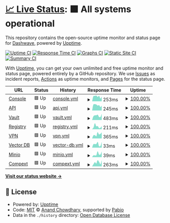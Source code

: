 # [📈 Live Status](https://status.dashwave.io): <!--live status--> **🟩 All systems operational**

This repository contains the open-source uptime monitor and status page for [Dashwave](https://dashwave.io), powered by [Upptime](https://github.com/upptime/upptime).

[![Uptime CI](https://github.com/dashwave/upptime/workflows/Uptime%20CI/badge.svg)](https://github.com/dashwave/upptime/actions?query=workflow%3A%22Uptime+CI%22)
[![Response Time CI](https://github.com/dashwave/upptime/workflows/Response%20Time%20CI/badge.svg)](https://github.com/dashwave/upptime/actions?query=workflow%3A%22Response+Time+CI%22)
[![Graphs CI](https://github.com/dashwave/upptime/workflows/Graphs%20CI/badge.svg)](https://github.com/dashwave/upptime/actions?query=workflow%3A%22Graphs+CI%22)
[![Static Site CI](https://github.com/dashwave/upptime/workflows/Static%20Site%20CI/badge.svg)](https://github.com/dashwave/upptime/actions?query=workflow%3A%22Static+Site+CI%22)
[![Summary CI](https://github.com/dashwave/upptime/workflows/Summary%20CI/badge.svg)](https://github.com/dashwave/upptime/actions?query=workflow%3A%22Summary+CI%22)

With [Upptime](https://upptime.js.org), you can get your own unlimited and free uptime monitor and status page, powered entirely by a GitHub repository. We use [Issues](https://github.com/dashwave/upptime/issues) as incident reports, [Actions](https://github.com/dashwave/upptime/actions) as uptime monitors, and [Pages](https://status.dashwave.io) for the status page.

<!--start: status pages-->
<!-- This summary is generated by Upptime (https://github.com/upptime/upptime) -->
<!-- Do not edit this manually, your changes will be overwritten -->
<!-- prettier-ignore -->
| URL | Status | History | Response Time | Uptime |
| --- | ------ | ------- | ------------- | ------ |
| <img alt="" src="https://icons.duckduckgo.com/ip3/console.dashwave.io.ico" height="13"> [Console](https://console.dashwave.io) | 🟩 Up | [console.yml](https://github.com/dashwave/upptime/commits/HEAD/history/console.yml) | <details><summary><img alt="Response time graph" src="./graphs/console/response-time-week.png" height="20"> 253ms</summary><br><a href="https://status.dashwave.io/history/console"><img alt="Response time 232" src="https://img.shields.io/endpoint?url=https%3A%2F%2Fraw.githubusercontent.com%2Fdashwave%2Fupptime%2FHEAD%2Fapi%2Fconsole%2Fresponse-time.json"></a><br><a href="https://status.dashwave.io/history/console"><img alt="24-hour response time 238" src="https://img.shields.io/endpoint?url=https%3A%2F%2Fraw.githubusercontent.com%2Fdashwave%2Fupptime%2FHEAD%2Fapi%2Fconsole%2Fresponse-time-day.json"></a><br><a href="https://status.dashwave.io/history/console"><img alt="7-day response time 253" src="https://img.shields.io/endpoint?url=https%3A%2F%2Fraw.githubusercontent.com%2Fdashwave%2Fupptime%2FHEAD%2Fapi%2Fconsole%2Fresponse-time-week.json"></a><br><a href="https://status.dashwave.io/history/console"><img alt="30-day response time 264" src="https://img.shields.io/endpoint?url=https%3A%2F%2Fraw.githubusercontent.com%2Fdashwave%2Fupptime%2FHEAD%2Fapi%2Fconsole%2Fresponse-time-month.json"></a><br><a href="https://status.dashwave.io/history/console"><img alt="1-year response time 232" src="https://img.shields.io/endpoint?url=https%3A%2F%2Fraw.githubusercontent.com%2Fdashwave%2Fupptime%2FHEAD%2Fapi%2Fconsole%2Fresponse-time-year.json"></a></details> | <details><summary><a href="https://status.dashwave.io/history/console">100.00%</a></summary><a href="https://status.dashwave.io/history/console"><img alt="All-time uptime 100.00%" src="https://img.shields.io/endpoint?url=https%3A%2F%2Fraw.githubusercontent.com%2Fdashwave%2Fupptime%2FHEAD%2Fapi%2Fconsole%2Fuptime.json"></a><br><a href="https://status.dashwave.io/history/console"><img alt="24-hour uptime 100.00%" src="https://img.shields.io/endpoint?url=https%3A%2F%2Fraw.githubusercontent.com%2Fdashwave%2Fupptime%2FHEAD%2Fapi%2Fconsole%2Fuptime-day.json"></a><br><a href="https://status.dashwave.io/history/console"><img alt="7-day uptime 100.00%" src="https://img.shields.io/endpoint?url=https%3A%2F%2Fraw.githubusercontent.com%2Fdashwave%2Fupptime%2FHEAD%2Fapi%2Fconsole%2Fuptime-week.json"></a><br><a href="https://status.dashwave.io/history/console"><img alt="30-day uptime 100.00%" src="https://img.shields.io/endpoint?url=https%3A%2F%2Fraw.githubusercontent.com%2Fdashwave%2Fupptime%2FHEAD%2Fapi%2Fconsole%2Fuptime-month.json"></a><br><a href="https://status.dashwave.io/history/console"><img alt="1-year uptime 100.00%" src="https://img.shields.io/endpoint?url=https%3A%2F%2Fraw.githubusercontent.com%2Fdashwave%2Fupptime%2FHEAD%2Fapi%2Fconsole%2Fuptime-year.json"></a></details>
| <img alt="" src="https://icons.duckduckgo.com/ip3/api.dashwave.io.ico" height="13"> [API](https://api.dashwave.io) | 🟩 Up | [api.yml](https://github.com/dashwave/upptime/commits/HEAD/history/api.yml) | <details><summary><img alt="Response time graph" src="./graphs/api/response-time-week.png" height="20"> 245ms</summary><br><a href="https://status.dashwave.io/history/api"><img alt="Response time 369" src="https://img.shields.io/endpoint?url=https%3A%2F%2Fraw.githubusercontent.com%2Fdashwave%2Fupptime%2FHEAD%2Fapi%2Fapi%2Fresponse-time.json"></a><br><a href="https://status.dashwave.io/history/api"><img alt="24-hour response time 276" src="https://img.shields.io/endpoint?url=https%3A%2F%2Fraw.githubusercontent.com%2Fdashwave%2Fupptime%2FHEAD%2Fapi%2Fapi%2Fresponse-time-day.json"></a><br><a href="https://status.dashwave.io/history/api"><img alt="7-day response time 245" src="https://img.shields.io/endpoint?url=https%3A%2F%2Fraw.githubusercontent.com%2Fdashwave%2Fupptime%2FHEAD%2Fapi%2Fapi%2Fresponse-time-week.json"></a><br><a href="https://status.dashwave.io/history/api"><img alt="30-day response time 476" src="https://img.shields.io/endpoint?url=https%3A%2F%2Fraw.githubusercontent.com%2Fdashwave%2Fupptime%2FHEAD%2Fapi%2Fapi%2Fresponse-time-month.json"></a><br><a href="https://status.dashwave.io/history/api"><img alt="1-year response time 369" src="https://img.shields.io/endpoint?url=https%3A%2F%2Fraw.githubusercontent.com%2Fdashwave%2Fupptime%2FHEAD%2Fapi%2Fapi%2Fresponse-time-year.json"></a></details> | <details><summary><a href="https://status.dashwave.io/history/api">100.00%</a></summary><a href="https://status.dashwave.io/history/api"><img alt="All-time uptime 99.52%" src="https://img.shields.io/endpoint?url=https%3A%2F%2Fraw.githubusercontent.com%2Fdashwave%2Fupptime%2FHEAD%2Fapi%2Fapi%2Fuptime.json"></a><br><a href="https://status.dashwave.io/history/api"><img alt="24-hour uptime 100.00%" src="https://img.shields.io/endpoint?url=https%3A%2F%2Fraw.githubusercontent.com%2Fdashwave%2Fupptime%2FHEAD%2Fapi%2Fapi%2Fuptime-day.json"></a><br><a href="https://status.dashwave.io/history/api"><img alt="7-day uptime 100.00%" src="https://img.shields.io/endpoint?url=https%3A%2F%2Fraw.githubusercontent.com%2Fdashwave%2Fupptime%2FHEAD%2Fapi%2Fapi%2Fuptime-week.json"></a><br><a href="https://status.dashwave.io/history/api"><img alt="30-day uptime 100.00%" src="https://img.shields.io/endpoint?url=https%3A%2F%2Fraw.githubusercontent.com%2Fdashwave%2Fupptime%2FHEAD%2Fapi%2Fapi%2Fuptime-month.json"></a><br><a href="https://status.dashwave.io/history/api"><img alt="1-year uptime 99.52%" src="https://img.shields.io/endpoint?url=https%3A%2F%2Fraw.githubusercontent.com%2Fdashwave%2Fupptime%2FHEAD%2Fapi%2Fapi%2Fuptime-year.json"></a></details>
| <img alt="" src="https://icons.duckduckgo.com/ip3/vault.dashwave.io.ico" height="13"> [Vault](https://vault.dashwave.io) | 🟩 Up | [vault.yml](https://github.com/dashwave/upptime/commits/HEAD/history/vault.yml) | <details><summary><img alt="Response time graph" src="./graphs/vault/response-time-week.png" height="20"> 483ms</summary><br><a href="https://status.dashwave.io/history/vault"><img alt="Response time 445" src="https://img.shields.io/endpoint?url=https%3A%2F%2Fraw.githubusercontent.com%2Fdashwave%2Fupptime%2FHEAD%2Fapi%2Fvault%2Fresponse-time.json"></a><br><a href="https://status.dashwave.io/history/vault"><img alt="24-hour response time 458" src="https://img.shields.io/endpoint?url=https%3A%2F%2Fraw.githubusercontent.com%2Fdashwave%2Fupptime%2FHEAD%2Fapi%2Fvault%2Fresponse-time-day.json"></a><br><a href="https://status.dashwave.io/history/vault"><img alt="7-day response time 483" src="https://img.shields.io/endpoint?url=https%3A%2F%2Fraw.githubusercontent.com%2Fdashwave%2Fupptime%2FHEAD%2Fapi%2Fvault%2Fresponse-time-week.json"></a><br><a href="https://status.dashwave.io/history/vault"><img alt="30-day response time 478" src="https://img.shields.io/endpoint?url=https%3A%2F%2Fraw.githubusercontent.com%2Fdashwave%2Fupptime%2FHEAD%2Fapi%2Fvault%2Fresponse-time-month.json"></a><br><a href="https://status.dashwave.io/history/vault"><img alt="1-year response time 445" src="https://img.shields.io/endpoint?url=https%3A%2F%2Fraw.githubusercontent.com%2Fdashwave%2Fupptime%2FHEAD%2Fapi%2Fvault%2Fresponse-time-year.json"></a></details> | <details><summary><a href="https://status.dashwave.io/history/vault">100.00%</a></summary><a href="https://status.dashwave.io/history/vault"><img alt="All-time uptime 99.74%" src="https://img.shields.io/endpoint?url=https%3A%2F%2Fraw.githubusercontent.com%2Fdashwave%2Fupptime%2FHEAD%2Fapi%2Fvault%2Fuptime.json"></a><br><a href="https://status.dashwave.io/history/vault"><img alt="24-hour uptime 100.00%" src="https://img.shields.io/endpoint?url=https%3A%2F%2Fraw.githubusercontent.com%2Fdashwave%2Fupptime%2FHEAD%2Fapi%2Fvault%2Fuptime-day.json"></a><br><a href="https://status.dashwave.io/history/vault"><img alt="7-day uptime 100.00%" src="https://img.shields.io/endpoint?url=https%3A%2F%2Fraw.githubusercontent.com%2Fdashwave%2Fupptime%2FHEAD%2Fapi%2Fvault%2Fuptime-week.json"></a><br><a href="https://status.dashwave.io/history/vault"><img alt="30-day uptime 100.00%" src="https://img.shields.io/endpoint?url=https%3A%2F%2Fraw.githubusercontent.com%2Fdashwave%2Fupptime%2FHEAD%2Fapi%2Fvault%2Fuptime-month.json"></a><br><a href="https://status.dashwave.io/history/vault"><img alt="1-year uptime 99.74%" src="https://img.shields.io/endpoint?url=https%3A%2F%2Fraw.githubusercontent.com%2Fdashwave%2Fupptime%2FHEAD%2Fapi%2Fvault%2Fuptime-year.json"></a></details>
| <img alt="" src="https://icons.duckduckgo.com/ip3/registry.dashwave.io.ico" height="13"> [Registry](https://registry.dashwave.io) | 🟩 Up | [registry.yml](https://github.com/dashwave/upptime/commits/HEAD/history/registry.yml) | <details><summary><img alt="Response time graph" src="./graphs/registry/response-time-week.png" height="20"> 211ms</summary><br><a href="https://status.dashwave.io/history/registry"><img alt="Response time 201" src="https://img.shields.io/endpoint?url=https%3A%2F%2Fraw.githubusercontent.com%2Fdashwave%2Fupptime%2FHEAD%2Fapi%2Fregistry%2Fresponse-time.json"></a><br><a href="https://status.dashwave.io/history/registry"><img alt="24-hour response time 140" src="https://img.shields.io/endpoint?url=https%3A%2F%2Fraw.githubusercontent.com%2Fdashwave%2Fupptime%2FHEAD%2Fapi%2Fregistry%2Fresponse-time-day.json"></a><br><a href="https://status.dashwave.io/history/registry"><img alt="7-day response time 211" src="https://img.shields.io/endpoint?url=https%3A%2F%2Fraw.githubusercontent.com%2Fdashwave%2Fupptime%2FHEAD%2Fapi%2Fregistry%2Fresponse-time-week.json"></a><br><a href="https://status.dashwave.io/history/registry"><img alt="30-day response time 192" src="https://img.shields.io/endpoint?url=https%3A%2F%2Fraw.githubusercontent.com%2Fdashwave%2Fupptime%2FHEAD%2Fapi%2Fregistry%2Fresponse-time-month.json"></a><br><a href="https://status.dashwave.io/history/registry"><img alt="1-year response time 201" src="https://img.shields.io/endpoint?url=https%3A%2F%2Fraw.githubusercontent.com%2Fdashwave%2Fupptime%2FHEAD%2Fapi%2Fregistry%2Fresponse-time-year.json"></a></details> | <details><summary><a href="https://status.dashwave.io/history/registry">100.00%</a></summary><a href="https://status.dashwave.io/history/registry"><img alt="All-time uptime 100.00%" src="https://img.shields.io/endpoint?url=https%3A%2F%2Fraw.githubusercontent.com%2Fdashwave%2Fupptime%2FHEAD%2Fapi%2Fregistry%2Fuptime.json"></a><br><a href="https://status.dashwave.io/history/registry"><img alt="24-hour uptime 100.00%" src="https://img.shields.io/endpoint?url=https%3A%2F%2Fraw.githubusercontent.com%2Fdashwave%2Fupptime%2FHEAD%2Fapi%2Fregistry%2Fuptime-day.json"></a><br><a href="https://status.dashwave.io/history/registry"><img alt="7-day uptime 100.00%" src="https://img.shields.io/endpoint?url=https%3A%2F%2Fraw.githubusercontent.com%2Fdashwave%2Fupptime%2FHEAD%2Fapi%2Fregistry%2Fuptime-week.json"></a><br><a href="https://status.dashwave.io/history/registry"><img alt="30-day uptime 100.00%" src="https://img.shields.io/endpoint?url=https%3A%2F%2Fraw.githubusercontent.com%2Fdashwave%2Fupptime%2FHEAD%2Fapi%2Fregistry%2Fuptime-month.json"></a><br><a href="https://status.dashwave.io/history/registry"><img alt="1-year uptime 100.00%" src="https://img.shields.io/endpoint?url=https%3A%2F%2Fraw.githubusercontent.com%2Fdashwave%2Fupptime%2FHEAD%2Fapi%2Fregistry%2Fuptime-year.json"></a></details>
| <img alt="" src="https://icons.duckduckgo.com/ip3/mysticvpn.dashwave.io.ico" height="13"> [VPN](https://mysticvpn.dashwave.io) | 🟩 Up | [vpn.yml](https://github.com/dashwave/upptime/commits/HEAD/history/vpn.yml) | <details><summary><img alt="Response time graph" src="./graphs/vpn/response-time-week.png" height="20"> 365ms</summary><br><a href="https://status.dashwave.io/history/vpn"><img alt="Response time 494" src="https://img.shields.io/endpoint?url=https%3A%2F%2Fraw.githubusercontent.com%2Fdashwave%2Fupptime%2FHEAD%2Fapi%2Fvpn%2Fresponse-time.json"></a><br><a href="https://status.dashwave.io/history/vpn"><img alt="24-hour response time 128" src="https://img.shields.io/endpoint?url=https%3A%2F%2Fraw.githubusercontent.com%2Fdashwave%2Fupptime%2FHEAD%2Fapi%2Fvpn%2Fresponse-time-day.json"></a><br><a href="https://status.dashwave.io/history/vpn"><img alt="7-day response time 365" src="https://img.shields.io/endpoint?url=https%3A%2F%2Fraw.githubusercontent.com%2Fdashwave%2Fupptime%2FHEAD%2Fapi%2Fvpn%2Fresponse-time-week.json"></a><br><a href="https://status.dashwave.io/history/vpn"><img alt="30-day response time 374" src="https://img.shields.io/endpoint?url=https%3A%2F%2Fraw.githubusercontent.com%2Fdashwave%2Fupptime%2FHEAD%2Fapi%2Fvpn%2Fresponse-time-month.json"></a><br><a href="https://status.dashwave.io/history/vpn"><img alt="1-year response time 494" src="https://img.shields.io/endpoint?url=https%3A%2F%2Fraw.githubusercontent.com%2Fdashwave%2Fupptime%2FHEAD%2Fapi%2Fvpn%2Fresponse-time-year.json"></a></details> | <details><summary><a href="https://status.dashwave.io/history/vpn">100.00%</a></summary><a href="https://status.dashwave.io/history/vpn"><img alt="All-time uptime 98.67%" src="https://img.shields.io/endpoint?url=https%3A%2F%2Fraw.githubusercontent.com%2Fdashwave%2Fupptime%2FHEAD%2Fapi%2Fvpn%2Fuptime.json"></a><br><a href="https://status.dashwave.io/history/vpn"><img alt="24-hour uptime 100.00%" src="https://img.shields.io/endpoint?url=https%3A%2F%2Fraw.githubusercontent.com%2Fdashwave%2Fupptime%2FHEAD%2Fapi%2Fvpn%2Fuptime-day.json"></a><br><a href="https://status.dashwave.io/history/vpn"><img alt="7-day uptime 100.00%" src="https://img.shields.io/endpoint?url=https%3A%2F%2Fraw.githubusercontent.com%2Fdashwave%2Fupptime%2FHEAD%2Fapi%2Fvpn%2Fuptime-week.json"></a><br><a href="https://status.dashwave.io/history/vpn"><img alt="30-day uptime 100.00%" src="https://img.shields.io/endpoint?url=https%3A%2F%2Fraw.githubusercontent.com%2Fdashwave%2Fupptime%2FHEAD%2Fapi%2Fvpn%2Fuptime-month.json"></a><br><a href="https://status.dashwave.io/history/vpn"><img alt="1-year uptime 98.67%" src="https://img.shields.io/endpoint?url=https%3A%2F%2Fraw.githubusercontent.com%2Fdashwave%2Fupptime%2FHEAD%2Fapi%2Fvpn%2Fuptime-year.json"></a></details>
| <img alt="" src="https://icons.duckduckgo.com/ip3/null.ico" height="13"> [Vector DB](chromadb-service.dashwave.io) | 🟩 Up | [vector-db.yml](https://github.com/dashwave/upptime/commits/HEAD/history/vector-db.yml) | <details><summary><img alt="Response time graph" src="./graphs/vector-db/response-time-week.png" height="20"> 33ms</summary><br><a href="https://status.dashwave.io/history/vector-db"><img alt="Response time 33" src="https://img.shields.io/endpoint?url=https%3A%2F%2Fraw.githubusercontent.com%2Fdashwave%2Fupptime%2FHEAD%2Fapi%2Fvector-db%2Fresponse-time.json"></a><br><a href="https://status.dashwave.io/history/vector-db"><img alt="24-hour response time 34" src="https://img.shields.io/endpoint?url=https%3A%2F%2Fraw.githubusercontent.com%2Fdashwave%2Fupptime%2FHEAD%2Fapi%2Fvector-db%2Fresponse-time-day.json"></a><br><a href="https://status.dashwave.io/history/vector-db"><img alt="7-day response time 33" src="https://img.shields.io/endpoint?url=https%3A%2F%2Fraw.githubusercontent.com%2Fdashwave%2Fupptime%2FHEAD%2Fapi%2Fvector-db%2Fresponse-time-week.json"></a><br><a href="https://status.dashwave.io/history/vector-db"><img alt="30-day response time 33" src="https://img.shields.io/endpoint?url=https%3A%2F%2Fraw.githubusercontent.com%2Fdashwave%2Fupptime%2FHEAD%2Fapi%2Fvector-db%2Fresponse-time-month.json"></a><br><a href="https://status.dashwave.io/history/vector-db"><img alt="1-year response time 33" src="https://img.shields.io/endpoint?url=https%3A%2F%2Fraw.githubusercontent.com%2Fdashwave%2Fupptime%2FHEAD%2Fapi%2Fvector-db%2Fresponse-time-year.json"></a></details> | <details><summary><a href="https://status.dashwave.io/history/vector-db">100.00%</a></summary><a href="https://status.dashwave.io/history/vector-db"><img alt="All-time uptime 83.47%" src="https://img.shields.io/endpoint?url=https%3A%2F%2Fraw.githubusercontent.com%2Fdashwave%2Fupptime%2FHEAD%2Fapi%2Fvector-db%2Fuptime.json"></a><br><a href="https://status.dashwave.io/history/vector-db"><img alt="24-hour uptime 100.00%" src="https://img.shields.io/endpoint?url=https%3A%2F%2Fraw.githubusercontent.com%2Fdashwave%2Fupptime%2FHEAD%2Fapi%2Fvector-db%2Fuptime-day.json"></a><br><a href="https://status.dashwave.io/history/vector-db"><img alt="7-day uptime 100.00%" src="https://img.shields.io/endpoint?url=https%3A%2F%2Fraw.githubusercontent.com%2Fdashwave%2Fupptime%2FHEAD%2Fapi%2Fvector-db%2Fuptime-week.json"></a><br><a href="https://status.dashwave.io/history/vector-db"><img alt="30-day uptime 100.00%" src="https://img.shields.io/endpoint?url=https%3A%2F%2Fraw.githubusercontent.com%2Fdashwave%2Fupptime%2FHEAD%2Fapi%2Fvector-db%2Fuptime-month.json"></a><br><a href="https://status.dashwave.io/history/vector-db"><img alt="1-year uptime 83.47%" src="https://img.shields.io/endpoint?url=https%3A%2F%2Fraw.githubusercontent.com%2Fdashwave%2Fupptime%2FHEAD%2Fapi%2Fvector-db%2Fuptime-year.json"></a></details>
| <img alt="" src="https://icons.duckduckgo.com/ip3/null.ico" height="13"> [Minio](minio.dashwave.io) | 🟩 Up | [minio.yml](https://github.com/dashwave/upptime/commits/HEAD/history/minio.yml) | <details><summary><img alt="Response time graph" src="./graphs/minio/response-time-week.png" height="20"> 39ms</summary><br><a href="https://status.dashwave.io/history/minio"><img alt="Response time 167" src="https://img.shields.io/endpoint?url=https%3A%2F%2Fraw.githubusercontent.com%2Fdashwave%2Fupptime%2FHEAD%2Fapi%2Fminio%2Fresponse-time.json"></a><br><a href="https://status.dashwave.io/history/minio"><img alt="24-hour response time 21" src="https://img.shields.io/endpoint?url=https%3A%2F%2Fraw.githubusercontent.com%2Fdashwave%2Fupptime%2FHEAD%2Fapi%2Fminio%2Fresponse-time-day.json"></a><br><a href="https://status.dashwave.io/history/minio"><img alt="7-day response time 39" src="https://img.shields.io/endpoint?url=https%3A%2F%2Fraw.githubusercontent.com%2Fdashwave%2Fupptime%2FHEAD%2Fapi%2Fminio%2Fresponse-time-week.json"></a><br><a href="https://status.dashwave.io/history/minio"><img alt="30-day response time 75" src="https://img.shields.io/endpoint?url=https%3A%2F%2Fraw.githubusercontent.com%2Fdashwave%2Fupptime%2FHEAD%2Fapi%2Fminio%2Fresponse-time-month.json"></a><br><a href="https://status.dashwave.io/history/minio"><img alt="1-year response time 167" src="https://img.shields.io/endpoint?url=https%3A%2F%2Fraw.githubusercontent.com%2Fdashwave%2Fupptime%2FHEAD%2Fapi%2Fminio%2Fresponse-time-year.json"></a></details> | <details><summary><a href="https://status.dashwave.io/history/minio">100.00%</a></summary><a href="https://status.dashwave.io/history/minio"><img alt="All-time uptime 83.09%" src="https://img.shields.io/endpoint?url=https%3A%2F%2Fraw.githubusercontent.com%2Fdashwave%2Fupptime%2FHEAD%2Fapi%2Fminio%2Fuptime.json"></a><br><a href="https://status.dashwave.io/history/minio"><img alt="24-hour uptime 100.00%" src="https://img.shields.io/endpoint?url=https%3A%2F%2Fraw.githubusercontent.com%2Fdashwave%2Fupptime%2FHEAD%2Fapi%2Fminio%2Fuptime-day.json"></a><br><a href="https://status.dashwave.io/history/minio"><img alt="7-day uptime 100.00%" src="https://img.shields.io/endpoint?url=https%3A%2F%2Fraw.githubusercontent.com%2Fdashwave%2Fupptime%2FHEAD%2Fapi%2Fminio%2Fuptime-week.json"></a><br><a href="https://status.dashwave.io/history/minio"><img alt="30-day uptime 98.26%" src="https://img.shields.io/endpoint?url=https%3A%2F%2Fraw.githubusercontent.com%2Fdashwave%2Fupptime%2FHEAD%2Fapi%2Fminio%2Fuptime-month.json"></a><br><a href="https://status.dashwave.io/history/minio"><img alt="1-year uptime 83.09%" src="https://img.shields.io/endpoint?url=https%3A%2F%2Fraw.githubusercontent.com%2Fdashwave%2Fupptime%2FHEAD%2Fapi%2Fminio%2Fuptime-year.json"></a></details>
| <img alt="" src="https://icons.duckduckgo.com/ip3/compext.dashwave.io.ico" height="13"> [Compext](https://compext.dashwave.io) | 🟩 Up | [compext.yml](https://github.com/dashwave/upptime/commits/HEAD/history/compext.yml) | <details><summary><img alt="Response time graph" src="./graphs/compext/response-time-week.png" height="20"> 263ms</summary><br><a href="https://status.dashwave.io/history/compext"><img alt="Response time 617" src="https://img.shields.io/endpoint?url=https%3A%2F%2Fraw.githubusercontent.com%2Fdashwave%2Fupptime%2FHEAD%2Fapi%2Fcompext%2Fresponse-time.json"></a><br><a href="https://status.dashwave.io/history/compext"><img alt="24-hour response time 257" src="https://img.shields.io/endpoint?url=https%3A%2F%2Fraw.githubusercontent.com%2Fdashwave%2Fupptime%2FHEAD%2Fapi%2Fcompext%2Fresponse-time-day.json"></a><br><a href="https://status.dashwave.io/history/compext"><img alt="7-day response time 263" src="https://img.shields.io/endpoint?url=https%3A%2F%2Fraw.githubusercontent.com%2Fdashwave%2Fupptime%2FHEAD%2Fapi%2Fcompext%2Fresponse-time-week.json"></a><br><a href="https://status.dashwave.io/history/compext"><img alt="30-day response time 337" src="https://img.shields.io/endpoint?url=https%3A%2F%2Fraw.githubusercontent.com%2Fdashwave%2Fupptime%2FHEAD%2Fapi%2Fcompext%2Fresponse-time-month.json"></a><br><a href="https://status.dashwave.io/history/compext"><img alt="1-year response time 617" src="https://img.shields.io/endpoint?url=https%3A%2F%2Fraw.githubusercontent.com%2Fdashwave%2Fupptime%2FHEAD%2Fapi%2Fcompext%2Fresponse-time-year.json"></a></details> | <details><summary><a href="https://status.dashwave.io/history/compext">100.00%</a></summary><a href="https://status.dashwave.io/history/compext"><img alt="All-time uptime 98.66%" src="https://img.shields.io/endpoint?url=https%3A%2F%2Fraw.githubusercontent.com%2Fdashwave%2Fupptime%2FHEAD%2Fapi%2Fcompext%2Fuptime.json"></a><br><a href="https://status.dashwave.io/history/compext"><img alt="24-hour uptime 100.00%" src="https://img.shields.io/endpoint?url=https%3A%2F%2Fraw.githubusercontent.com%2Fdashwave%2Fupptime%2FHEAD%2Fapi%2Fcompext%2Fuptime-day.json"></a><br><a href="https://status.dashwave.io/history/compext"><img alt="7-day uptime 100.00%" src="https://img.shields.io/endpoint?url=https%3A%2F%2Fraw.githubusercontent.com%2Fdashwave%2Fupptime%2FHEAD%2Fapi%2Fcompext%2Fuptime-week.json"></a><br><a href="https://status.dashwave.io/history/compext"><img alt="30-day uptime 98.88%" src="https://img.shields.io/endpoint?url=https%3A%2F%2Fraw.githubusercontent.com%2Fdashwave%2Fupptime%2FHEAD%2Fapi%2Fcompext%2Fuptime-month.json"></a><br><a href="https://status.dashwave.io/history/compext"><img alt="1-year uptime 98.66%" src="https://img.shields.io/endpoint?url=https%3A%2F%2Fraw.githubusercontent.com%2Fdashwave%2Fupptime%2FHEAD%2Fapi%2Fcompext%2Fuptime-year.json"></a></details>

<!--end: status pages-->

[**Visit our status website →**](https://status.dashwave.io)

## 📄 License

- Powered by: [Upptime](https://github.com/upptime/upptime)
- Code: [MIT](./LICENSE) © [Anand Chowdhary](https://anandchowdhary.com), supported by [Pabio](https://pabio.com)
- Data in the `./history` directory: [Open Database License](https://opendatacommons.org/licenses/odbl/1-0/)
